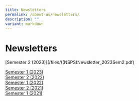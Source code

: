 ```yaml
---
title: Newsletters
permalink: /about-us/newsletters/
description: ""
variant: markdown
---
```

# **Newsletters**


[Semester 2 (2023)](/files/((NSPS)Newsletter_2023Sem2.pdf)  

[Semester 1 (2023)](/files/(nps)newsletter_2023semester1-c.pdf)  
[Semester 2 (2022)](/files/(NPS)Newsletter_2022Sem2_10Nov_2022-C.pdf)  
[Semester 1 (2022)](/files/NorthshorePri_Newsletter_Sem1_2022-C.pdf)  
[Semester 2 (2021)](/files/NorthshorePri_E-Newsletter_Sem2_2021-C.pdf)  
[Semester 1 (2021)](/files/NorthshorePri_Newsletter_Sem1_2021-C.pdf)